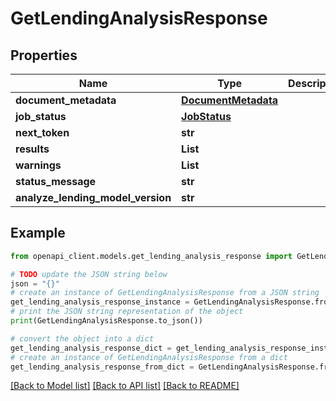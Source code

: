 # GetLendingAnalysisResponse


## Properties

Name | Type | Description | Notes
------------ | ------------- | ------------- | -------------
**document_metadata** | [**DocumentMetadata**](DocumentMetadata.md) |  | [optional] 
**job_status** | [**JobStatus**](JobStatus.md) |  | [optional] 
**next_token** | **str** |  | [optional] 
**results** | **List** |  | [optional] 
**warnings** | **List** |  | [optional] 
**status_message** | **str** |  | [optional] 
**analyze_lending_model_version** | **str** |  | [optional] 

## Example

```python
from openapi_client.models.get_lending_analysis_response import GetLendingAnalysisResponse

# TODO update the JSON string below
json = "{}"
# create an instance of GetLendingAnalysisResponse from a JSON string
get_lending_analysis_response_instance = GetLendingAnalysisResponse.from_json(json)
# print the JSON string representation of the object
print(GetLendingAnalysisResponse.to_json())

# convert the object into a dict
get_lending_analysis_response_dict = get_lending_analysis_response_instance.to_dict()
# create an instance of GetLendingAnalysisResponse from a dict
get_lending_analysis_response_from_dict = GetLendingAnalysisResponse.from_dict(get_lending_analysis_response_dict)
```
[[Back to Model list]](../README.md#documentation-for-models) [[Back to API list]](../README.md#documentation-for-api-endpoints) [[Back to README]](../README.md)


